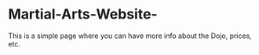 # Martial-Arts-Website-
This is a simple page where you can have more  info about the Dojo, prices, etc.
